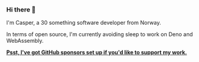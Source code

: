 ### Hi there 👋

I'm Casper, a 30 something software developer from Norway.

In terms of open source, I'm currently avoiding sleep to work on Deno and WebAssembly.

**[Psst, I've got GitHub sponsors set up if you'd like to support my work.](https://github.com/sponsors/caspervonb)**
<!--
**caspervonb/caspervonb** is a ✨ _special_ ✨ repository because its `README.md` (this file) appears on your GitHub profile.

Here are some ideas to get you started:

- 🔭 I’m currently working on ...
- 🌱 I’m currently learning ...
- 👯 I’m looking to collaborate on ...
- 🤔 I’m looking for help with ...
- 💬 Ask me about ...
- 📫 How to reach me: ...
- 😄 Pronouns: ...
- ⚡ Fun fact: ...
-->
